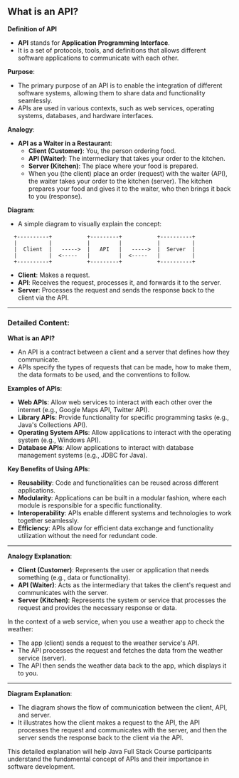 ## **What is an API?**

**Definition of API**

- **API** stands for **Application Programming Interface**.
- It is a set of protocols, tools, and definitions that allows different software applications to communicate with each other.

**Purpose**:

- The primary purpose of an API is to enable the integration of different software systems, allowing them to share data and functionality seamlessly.
- APIs are used in various contexts, such as web services, operating systems, databases, and hardware interfaces.

**Analogy**:

- **API as a Waiter in a Restaurant**:
    - **Client (Customer)**: You, the person ordering food.
    - **API (Waiter)**: The intermediary that takes your order to the kitchen.
    - **Server (Kitchen)**: The place where your food is prepared.
    - When you (the client) place an order (request) with the waiter (API), the waiter takes your order to the kitchen (server). The kitchen prepares your food and gives it to the waiter, who then brings it back to you (response).

**Diagram**:

- A simple diagram to visually explain the concept:

```
  +----------+           +---------+           +----------+
  |          |           |         |           |          |
  |  Client  |   ----->  |   API   |   ----->  |  Server  |
  |          |  <-----   |         |  <-----   |          |
  +----------+           +---------+           +----------+

```

- **Client**: Makes a request.
- **API**: Receives the request, processes it, and forwards it to the server.
- **Server**: Processes the request and sends the response back to the client via the API.

---

### Detailed Content:

**What is an API?**

- An API is a contract between a client and a server that defines how they communicate.
- APIs specify the types of requests that can be made, how to make them, the data formats to be used, and the conventions to follow.

**Examples of APIs**:

- **Web APIs**: Allow web services to interact with each other over the internet (e.g., Google Maps API, Twitter API).
- **Library APIs**: Provide functionality for specific programming tasks (e.g., Java's Collections API).
- **Operating System APIs**: Allow applications to interact with the operating system (e.g., Windows API).
- **Database APIs**: Allow applications to interact with database management systems (e.g., JDBC for Java).

**Key Benefits of Using APIs**:

- **Reusability**: Code and functionalities can be reused across different applications.
- **Modularity**: Applications can be built in a modular fashion, where each module is responsible for a specific functionality.
- **Interoperability**: APIs enable different systems and technologies to work together seamlessly.
- **Efficiency**: APIs allow for efficient data exchange and functionality utilization without the need for redundant code.

---

**Analogy Explanation**:

- **Client (Customer)**: Represents the user or application that needs something (e.g., data or functionality).
- **API (Waiter)**: Acts as the intermediary that takes the client's request and communicates with the server.
- **Server (Kitchen)**: Represents the system or service that processes the request and provides the necessary response or data.

In the context of a web service, when you use a weather app to check the weather:

- The app (client) sends a request to the weather service's API.
- The API processes the request and fetches the data from the weather service (server).
- The API then sends the weather data back to the app, which displays it to you.

---

**Diagram Explanation**:

- The diagram shows the flow of communication between the client, API, and server.
- It illustrates how the client makes a request to the API, the API processes the request and communicates with the server, and then the server sends the response back to the client via the API.

This detailed explanation will help Java Full Stack Course participants understand the fundamental concept of APIs and their importance in software development.